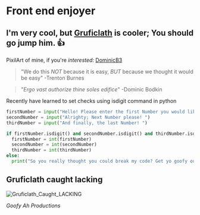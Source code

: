 # Front end enjoyer
## I'm very cool, but [Gruficlath](https://github.com/GlitchyCrafting) is cooler; You should go jump him. 👍
PixilArt of mine, if you're _interested:_ [DominicB3](https://www.pixilart.com/dominicb3/gallery)

> "We do this *NOT* because it is easy, *BUT* because we thought it would be easy"
> -Trenton Burnes

> "*Ergo vast authorize thine soles edifice*"
> -Dominic Bodkin

Recently have learned to set checks using isdigit command in python
```python
firstNumber = input("Hello! Please enter the first Number you would like. ")
secondNumber = input("Alrighty; Next Number please! ")
thirdNumber = input("And finally, the last Number! ")

if firstNumber.isdigit() and secondNumber.isdigit() and thirdNumber.isdigit():
  firstNumber = int(firstNumber)
  secondNumber = int(secondNumber)
  thirdNumber = int(thirdNumber)
else:
  print("So you really thought you could break my code? Get yo goofy outta here")
```

## Gruficlath caught **lacking**
![Gruficlath_Caught_LACKING](https://github.com/DominicB3/DominicB3/assets/74939524/0ce43e11-bb44-4fab-8967-bb8986d66c88)

*Goofy Ah Productions*

